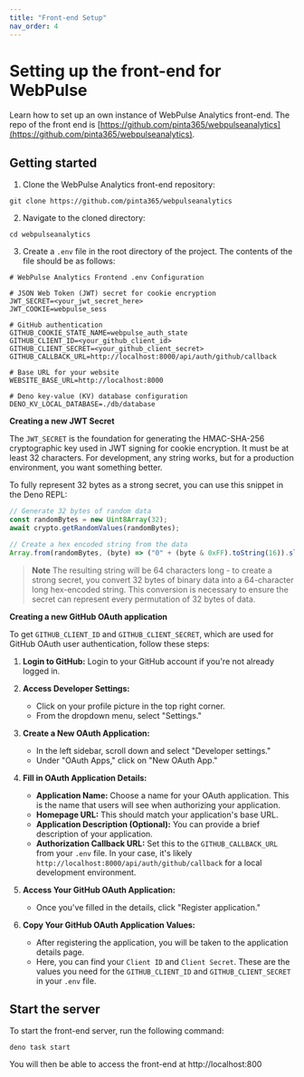 ```yaml
---
title: "Front-end Setup"
nav_order: 4
---
```


# Setting up the front-end for WebPulse

Learn how to set up an own instance of WebPulse Analytics front-end. The repo of the front end is
[https://github.com/pinta365/webpulseanalytics](https://github.com/pinta365/webpulseanalytics).

## Getting started

1. Clone the WebPulse Analytics front-end repository:

```
git clone https://github.com/pinta365/webpulseanalytics
```

2. Navigate to the cloned directory:

```
cd webpulseanalytics
```

3. Create a `.env` file in the root directory of the project. The contents of the file should be as follows:

```dotenv
# WebPulse Analytics Frontend .env Configuration

# JSON Web Token (JWT) secret for cookie encryption
JWT_SECRET=<your_jwt_secret_here>
JWT_COOKIE=webpulse_sess

# GitHub authentication
GITHUB_COOKIE_STATE_NAME=webpulse_auth_state
GITHUB_CLIENT_ID=<your_github_client_id>
GITHUB_CLIENT_SECRET=<your_github_client_secret>
GITHUB_CALLBACK_URL=http://localhost:8000/api/auth/github/callback

# Base URL for your website
WEBSITE_BASE_URL=http://localhost:8000

# Deno key-value (KV) database configuration
DENO_KV_LOCAL_DATABASE=./db/database
```

**Creating a new JWT Secret**

The `JWT_SECRET` is the foundation for generating the HMAC-SHA-256 cryptographic key used in JWT signing for cookie
encryption. It must be at least 32 characters. For development, any string works, but for a production environment, you
want something better.

To fully represent 32 bytes as a strong secret, you can use this snippet in the Deno REPL:

```ts
// Generate 32 bytes of random data
const randomBytes = new Uint8Array(32);
await crypto.getRandomValues(randomBytes);

// Create a hex encoded string from the data
Array.from(randomBytes, (byte) => ("0" + (byte & 0xFF).toString(16)).slice(-2)).join("");
```

> **Note** The resulting string will be 64 characters long - to create a strong secret, you convert 32 bytes of binary
> data into a 64-character long hex-encoded string. This conversion is necessary to ensure the secret can represent
> every permutation of 32 bytes of data.

**Creating a new GitHub OAuth application**

To get `GITHUB_CLIENT_ID` and `GITHUB_CLIENT_SECRET`, which are used for GitHub OAuth user authentication, follow these
steps:

1. **Login to GitHub:** Login to your GitHub account if you're not already logged in.

2. **Access Developer Settings:**
   - Click on your profile picture in the top right corner.
   - From the dropdown menu, select "Settings."

3. **Create a New OAuth Application:**
   - In the left sidebar, scroll down and select "Developer settings."
   - Under "OAuth Apps," click on "New OAuth App."

4. **Fill in OAuth Application Details:**
   - **Application Name:** Choose a name for your OAuth application. This is the name that users will see when
     authorizing your application.
   - **Homepage URL:** This should match your application's base URL.
   - **Application Description (Optional):** You can provide a brief description of your application.
   - **Authorization Callback URL:** Set this to the `GITHUB_CALLBACK_URL` from your `.env` file. In your case, it's
     likely `http://localhost:8000/api/auth/github/callback` for a local development environment.

5. **Access Your GitHub OAuth Application:**
   - Once you've filled in the details, click "Register application."

6. **Copy Your GitHub OAuth Application Values:**
   - After registering the application, you will be taken to the application details page.
   - Here, you can find your `Client ID` and `Client Secret`. These are the values you need for the `GITHUB_CLIENT_ID`
     and `GITHUB_CLIENT_SECRET` in your `.env` file.

## Start the server

To start the front-end server, run the following command:

```
deno task start
```

You will then be able to access the front-end at http://localhost:800
